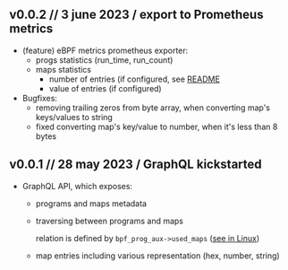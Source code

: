 v0.0.2 // 3 june 2023 / export to Prometheus metrics
--

* (feature) eBPF metrics prometheus exporter:
  * progs statistics (run_time, run_count)
  * maps statistics
    * number of entries (if configured, see [README](./README.md)
    * value of entries (if configured)
* Bugfixes:
  * removing trailing zeros from byte array, when converting map's keys/values to string
  * fixed converting map's key/value to number, when it's less than 8 bytes

v0.0.1 // 28 may 2023 / GraphQL kickstarted
--

* GraphQL API, which exposes:
    * programs and maps metadata
    * traversing between programs and maps

      relation is defined by `bpf_prog_aux->used_maps` ([see in Linux](https://github.com/torvalds/linux/blob/4ecd704a4c51fd95973fcc3a60444e0e24eb9439/include/linux/bpf.h#L1400))
    * map entries including various representation (hex, number, string)